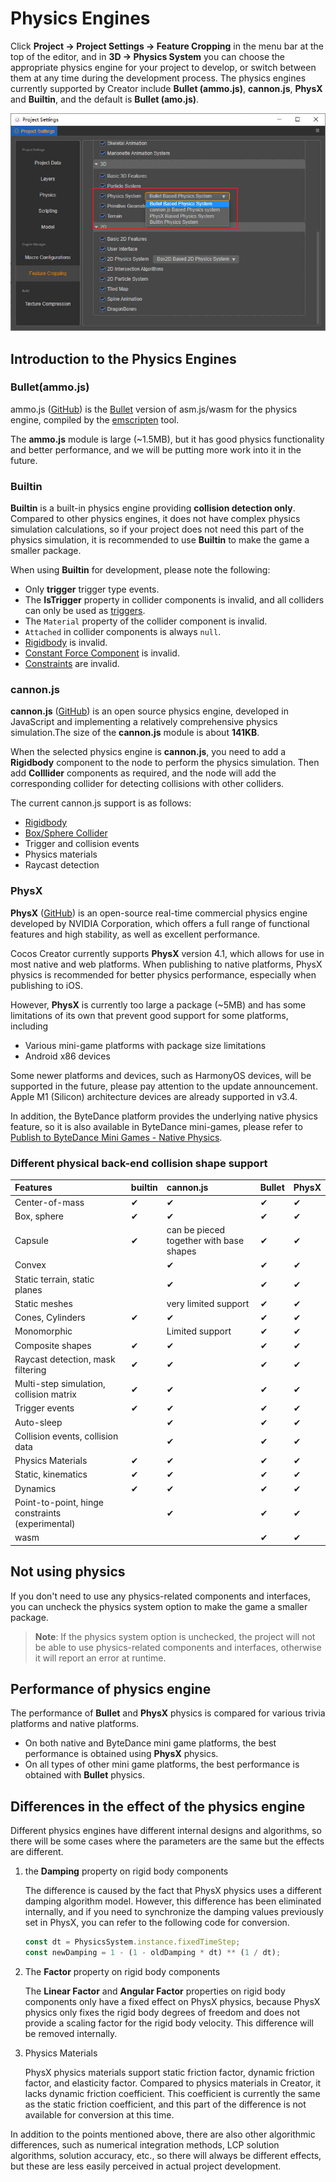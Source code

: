 # Physics Engines

Click **Project -> Project Settings -> Feature Cropping** in the menu bar at the top of the editor, and in **3D -> Physics System** you can choose the appropriate physics engine for your project to develop, or switch between them at any time during the development process. The physics engines currently supported by Creator include **Bullet (ammo.js)**, **cannon.js**, **PhysX** and **Builtin**, and the default is **Bullet (amo.js)**.

![Physics engine options](img/physics-module.jpg)

## Introduction to the Physics Engines

### Bullet(ammo.js)

ammo.js ([GitHub](https://github.com/cocos-creator/ammo.js)) is the [Bullet](https://github.com/bulletphysics/bullet3) version of asm.js/wasm for the physics engine, compiled by the [emscripten](https://github.com/emscripten-core/emscripten) tool.

The **ammo.js** module is large (~1.5MB), but it has good physics functionality and better performance, and we will be putting more work into it in the future.

### Builtin

**Builtin** is a built-in physics engine providing **collision detection only**. Compared to other physics engines, it does not have complex physics simulation calculations, so if your project does not need this part of the physics simulation, it is recommended to use **Builtin** to make the game a smaller package.

When using **Builtin** for development, please note the following:

- Only **trigger** trigger type events.
- The **IsTrigger** property in collider components is invalid, and all colliders can only be used as [triggers](physics-event.md).
- The `Material` property of the collider component is invalid.
- `Attached` in collider components is always `null`.
- [Rigidbody](physics-rigidbody.md) is invalid.
- [Constant Force Component](physics-constantForce.md) is invalid.
- [Constraints](physics-constraint.md) are invalid.

### cannon.js

**cannon.js** ([GitHub](https://github.com/cocos-creator/cannon.js)) is an open source physics engine, developed in JavaScript and implementing a relatively comprehensive physics simulation.The size of the **cannon.js** module is about **141KB**.

When the selected physics engine is **cannon.js**, you need to add a **Rigidbody** component to the node to perform the physics simulation. Then add **Colllider** components as required, and the node will add the corresponding collider for detecting collisions with other colliders.

The current cannon.js support is as follows:

- [Rigidbody](physics-rigidbody.md)
- [Box/Sphere Collider](physics-collider.md)
- Trigger and collision events
- Physics materials
- Raycast detection

### PhysX

**PhysX** ([GitHub](https://github.com/NVIDIAGameWorks/PhysX)) is an open-source real-time commercial physics engine developed by NVIDIA Corporation, which offers a full range of functional features and high stability, as well as excellent performance.

Cocos Creator currently supports **PhysX** version 4.1, which allows for use in most native and web platforms. When publishing to native platforms, PhysX physics is recommended for better physics performance, especially when publishing to iOS.

However, **PhysX** is currently too large a package (~5MB) and has some limitations of its own that prevent good support for some platforms, including

- Various mini-game platforms with package size limitations
- Android x86 devices

Some newer platforms and devices, such as HarmonyOS devices, will be supported in the future, please pay attention to the update announcement. Apple M1 (Silicon) architecture devices are already supported in v3.4.

In addition, the ByteDance platform provides the underlying native physics feature, so it is also available in ByteDance mini-games, please refer to [Publish to ByteDance Mini Games - Native Physics](../editor/publish/publish-bytedance-mini-game.md).

### Different physical back-end collision shape support

| Features | builtin | cannon.js | Bullet | PhysX
|:--------|:--------|:----------|:--------|:----|
| Center-of-mass | ✔ | ✔ | ✔ | ✔ |
| Box, sphere | ✔ | ✔ | ✔ | ✔ | ✔
| Capsule | ✔ | can be pieced together with base shapes | ✔ |✔ |
| Convex | |✔ |✔ | ✔ | 
| Static terrain, static planes | | ✔ | ✔ |✔
| Static meshes | | very limited support | ✔ |✔ |
| Cones, Cylinders | ✔ | ✔ | ✔ | ✔ |
| Monomorphic | | Limited support | ✔ |✔
| Composite shapes | ✔ | ✔ | ✔ |✔
| Raycast detection, mask filtering | ✔ | ✔ | ✔ | ✔
| Multi-step simulation, collision matrix | ✔ | ✔ | ✔ |✔ |
| Trigger events | ✔ | ✔ | ✔ | ✔ | ✔ |
| Auto-sleep | | ✔ | ✔ |✔ |
| Collision events, collision data | | ✔ | ✔ | ✔
| Physics Materials | ✔ | ✔ | ✔ | ✔ |
| Static, kinematics | ✔ | ✔ | ✔ | ✔ |
| Dynamics | ✔ | ✔ | ✔ | ✔ |
| Point-to-point, hinge constraints (experimental) | | ✔ | ✔ | ✔
| wasm | | | ✔ |✔ |

## Not using physics

If you don't need to use any physics-related components and interfaces, you can uncheck the physics system option to make the game a smaller package.

> **Note**: If the physics system option is unchecked, the project will not be able to use physics-related components and interfaces, otherwise it will report an error at runtime.

## Performance of physics engine

The performance of **Bullet** and **PhysX** physics is compared for various trivia platforms and native platforms.

- On both native and ByteDance mini game platforms, the best performance is obtained using **PhysX** physics.
- On all types of other mini game platforms, the best performance is obtained with **Bullet** physics.

## Differences in the effect of the physics engine

Different physics engines have different internal designs and algorithms, so there will be some cases where the parameters are the same but the effects are different.

1. the **Damping** property on rigid body components

    The difference is caused by the fact that PhysX physics uses a different damping algorithm model. However, this difference has been eliminated internally, and if you need to synchronize the damping values previously set in PhysX, you can refer to the following code for conversion.

    ```ts
    const dt = PhysicsSystem.instance.fixedTimeStep;
    const newDamping = 1 - (1 - oldDamping * dt) ** (1 / dt);
    ```

2. The **Factor** property on rigid body components

    The **Linear Factor** and **Angular Factor** properties on rigid body components only have a fixed effect on PhysX physics, because PhysX physics only fixes the rigid body degrees of freedom and does not provide a scaling factor for the rigid body velocity. This difference will be removed internally.

3. Physics Materials

    PhysX physics materials support static friction factor, dynamic friction factor, and elasticity factor. Compared to physics materials in Creator, it lacks dynamic friction coefficient. This coefficient is currently the same as the static friction coefficient, and this part of the difference is not available for conversion at this time.

In addition to the points mentioned above, there are also other algorithmic differences, such as numerical integration methods, LCP solution algorithms, solution accuracy, etc., so there will always be different effects, but these are less easily perceived in actual project development.
